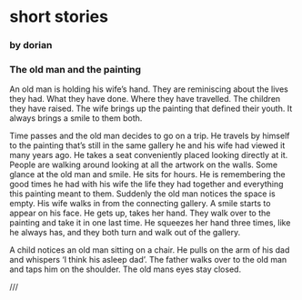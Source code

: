 # short stories <H3> by dorian </H3>


<H3> The old man and the painting </H2>
An old man is holding his wife’s hand.
They are reminiscing about the lives they had. What they have done. Where they have travelled. The children they have raised.
The wife brings up the painting that defined their youth. It always brings a smile to them both.

Time passes and the old man decides to go on a trip. He travels by himself to the painting that’s still in the same gallery he and his wife had viewed it many years ago.
He takes a seat conveniently placed looking directly at it. People are walking around looking at all the artwork on the walls. Some glance at the old man and smile.
He sits for hours. He is remembering the good times he had with his wife the life they had together and everything this painting meant to
them.
Suddenly the old man notices the space is empty. His wife walks in from the connecting gallery. A smile starts to appear on his face. He gets up, takes her hand. They walk over to the painting and take it in one last time. He squeezes her hand three times, like he always
has, and they both turn and walk out of the gallery.

A child notices an old man sitting on a chair. He pulls on the arm of his dad and whispers ‘I think his asleep dad’.
The father walks over to the old man and taps him on the shoulder.
The old mans eyes stay closed.

///
